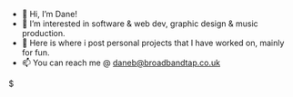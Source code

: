 - 👋 Hi, I’m Dane!
- 👀 I’m interested in software & web dev, graphic design & music production.
- 🦎 Here is where i post personal projects that I have worked on, mainly for fun.
- 📫 You can reach me @ daneb@broadbandtap.co.uk

<!---
tfwdane/tfwdane is a ✨ special ✨ repository because its `README.md` (this file) appears on your GitHub profile.
You can click the Preview link to take a look at your changes.
--->$
